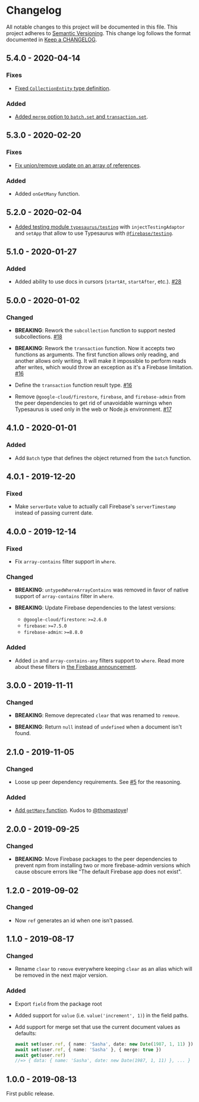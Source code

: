 # Changelog

All notable changes to this project will be documented in this file.
This project adheres to [Semantic Versioning].
This change log follows the format documented in [Keep a CHANGELOG].

[semantic versioning]: http://semver.org/
[keep a changelog]: http://keepachangelog.com/

## 5.4.0 - 2020-04-14

### Fixes

- [Fixed `CollectionEntity` type definition](https://github.com/kossnocorp/typesaurus/pull/39).

### Added

- [Added `merge` option to `batch.set` and `transaction.set`](https://github.com/kossnocorp/typesaurus/pull/38).

## 5.3.0 - 2020-02-20

### Fixes

- [Fix union/remove update on an array of references](https://github.com/kossnocorp/typesaurus/pull/30).

### Added

- Added `onGetMany` function.

## 5.2.0 - 2020-02-04

- [Added testing module `typesaurus/testing`](https://typesaurus.com/modules/_testing_index_.html) with `injectTestingAdaptor` and `setApp` that allow to use Typesaurus with [`@firebase/testing`](https://firebase.google.com/docs/rules/unit-tests#run_local_tests).

## 5.1.0 - 2020-01-27

### Added

- Added ability to use docs in cursors (`startAt`, `startAfter`, etc.). [#28](https://github.com/kossnocorp/typesaurus/pull/28)

## 5.0.0 - 2020-01-02

### Changed

- **BREAKING**: Rework the `subcollection` function to support nested subcollections. [#18](https://github.com/kossnocorp/typesaurus/pull/18)

- **BREAKING**: Rework the `transaction` function. Now it accepts two functions as arguments. The first function allows only reading, and another allows only writing. It will make it impossible to perform reads after writes, which would throw an exception as it's a Firebase limitation. [#16](https://github.com/kossnocorp/typesaurus/pull/16)

- Define the `transaction` function result type. [#16](https://github.com/kossnocorp/typesaurus/pull/16)

- Remove `@google-cloud/firestore`, `firebase`, and `firebase-admin` from the peer dependencies to get rid of unavoidable warnings when Typesaurus is used only in the web or Node.js environment. [#17](https://github.com/kossnocorp/typesaurus/pull/19)

## 4.1.0 - 2020-01-01

### Added

- Add `Batch` type that defines the object returned from the `batch` function.

## 4.0.1 - 2019-12-20

### Fixed

- Make `serverDate` value to actually call Firebase's `serverTimestamp` instead of passing current date.

## 4.0.0 - 2019-12-14

### Fixed

- Fix `array-contains` filter support in `where`.

### Changed

- **BREAKING**: `untypedWhereArrayContains` was removed in favor of native support of `array-contains` filter in `where`.

- **BREAKING**: Update Firebase dependencies to the latest versions:
  - `@google-cloud/firestore`: `>=2.6.0`
  - `firebase`: `>=7.5.0`
  - `firebase-admin`: `>=8.8.0`

### Added

- Added `in` and `array-contains-any` filters support to `where`. Read more about these filters in [the Firebase announcement](https://firebase.googleblog.com/2019/11/cloud-firestore-now-supports-in-queries.html).

## 3.0.0 - 2019-11-11

### Changed

- **BREAKING**: Remove deprecated `clear` that was renamed to `remove`.

- **BREAKING**: Return `null` instead of `undefined` when a document isn't found.

## 2.1.0 - 2019-11-05

### Changed

- Loose up peer dependency requirements. See [#5](https://github.com/kossnocorp/typesaurus/issues/5) for the reasoning.

### Added

- [Add `getMany` function](https://github.com/kossnocorp/typesaurus/pull/10). Kudos to [@thomastoye](https://github.com/thomastoye)!

## 2.0.0 - 2019-09-25

### Changed

- **BREAKING**: Move Firebase packages to the peer dependencies to prevent npm from installing two or more firebase-admin versions which cause obscure errors like "The default Firebase app does not exist".

## 1.2.0 - 2019-09-02

### Changed

- Now `ref` generates an id when one isn't passed.

## 1.1.0 - 2019-08-17

### Changed

- Rename `clear` to `remove` everywhere keeping `clear` as an alias which will be removed in the next major version.

### Added

- Export `field` from the package root

- Added support for `value` (i.e. `value('increment', 1)`) in the field paths.

- Add support for merge set that use the current document values as defaults:

  ```ts
  await set(user.ref, { name: 'Sasha', date: new Date(1987, 1, 11) })
  await set(user.ref, { name: 'Sasha' }, { merge: true })
  await get(user.ref)
  //=> { data: { name: 'Sasha', date: new Date(1987, 1, 11) }, ... }
  ```

## 1.0.0 - 2019-08-13

First public release.
